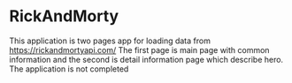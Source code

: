 # RickAndMorty
This application is two pages app for loading data from https://rickandmortyapi.com/ 
The first page is main page with common information and the second is detail information page which describe hero.
The application is not completed
